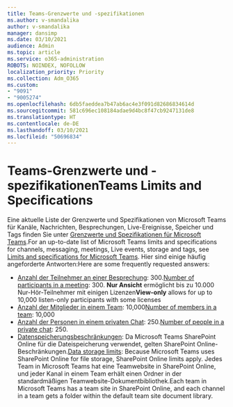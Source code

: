 ```yaml
---
title: Teams-Grenzwerte und -spezifikationen
ms.author: v-smandalika
author: v-smandalika
manager: dansimp
ms.date: 03/10/2021
audience: Admin
ms.topic: article
ms.service: o365-administration
ROBOTS: NOINDEX, NOFOLLOW
localization_priority: Priority
ms.collection: Adm_O365
ms.custom:
- "9091"
- "9005274"
ms.openlocfilehash: 6db5faeddea7b47ab6ac4e3f091d82686834614d
ms.sourcegitcommit: 581c696ec108184adae9d4bc8f47cb9247131de8
ms.translationtype: HT
ms.contentlocale: de-DE
ms.lasthandoff: 03/10/2021
ms.locfileid: "50696834"
---
```

# <a name="teams-limits-and-specifications"></a><span data-ttu-id="764ea-102">Teams-Grenzwerte und -spezifikationen</span><span class="sxs-lookup"><span data-stu-id="764ea-102">Teams Limits and Specifications</span></span>

<span data-ttu-id="764ea-103">Eine aktuelle Liste der Grenzwerte und Spezifikationen von Microsoft Teams für Kanäle, Nachrichten, Besprechungen, Live-Ereignisse, Speicher und Tags finden Sie unter [Grenzwerte und Spezifikationen für Microsoft Teams](https://docs.microsoft.com/microsoftteams/limits-specifications-teams).</span><span class="sxs-lookup"><span data-stu-id="764ea-103">For an up-to-date list of Microsoft Teams limits and specifications for channels, messaging, meetings, Live events, storage and tags, see [Limits and specifications for Microsoft Teams](https://docs.microsoft.com/microsoftteams/limits-specifications-teams).</span></span> <span data-ttu-id="764ea-104">Hier sind einige häufig angeforderte Antworten:</span><span class="sxs-lookup"><span data-stu-id="764ea-104">Here are some frequently requested answers:</span></span>

- <span data-ttu-id="764ea-105">[Anzahl der Teilnehmer an einer Besprechung](https://docs.microsoft.com/microsoftteams/limits-specifications-teams#meetings-and-calls): 300.</span><span class="sxs-lookup"><span data-stu-id="764ea-105">[Number of participants in a meeting](https://docs.microsoft.com/microsoftteams/limits-specifications-teams#meetings-and-calls): 300.</span></span> <span data-ttu-id="764ea-106">**Nur Ansicht** ermöglicht bis zu 10.000 Nur-Hör-Teilnehmer mit einigen Lizenzen</span><span class="sxs-lookup"><span data-stu-id="764ea-106">**View-only** allows for up to 10,000 listen-only participants with some licenses</span></span>
- <span data-ttu-id="764ea-107">[Anzahl der Mitglieder in einem Team](https://docs.microsoft.com/microsoftteams/limits-specifications-teams#teams-and-channels): 10,000</span><span class="sxs-lookup"><span data-stu-id="764ea-107">[Number of members in a team](https://docs.microsoft.com/microsoftteams/limits-specifications-teams#teams-and-channels): 10,000</span></span>
- <span data-ttu-id="764ea-108">[Anzahl der Personen in einem privaten Chat](https://docs.microsoft.com/microsoftteams/limits-specifications-teams#chat): 250.</span><span class="sxs-lookup"><span data-stu-id="764ea-108">[Number of people in a private chat](https://docs.microsoft.com/microsoftteams/limits-specifications-teams#chat): 250.</span></span> 
- <span data-ttu-id="764ea-109">[Datenspeicherungsbeschränkungen](https://docs.microsoft.com/microsoftteams/limits-specifications-teams#storage): Da Microsoft Teams SharePoint Online für die Dateispeicherung verwendet, gelten SharePoint Online-Beschränkungen.</span><span class="sxs-lookup"><span data-stu-id="764ea-109">[Data storage limits](https://docs.microsoft.com/microsoftteams/limits-specifications-teams#storage):  Because Microsoft Teams uses SharePoint Online for file storage, SharePoint Online limits apply.</span></span> <span data-ttu-id="764ea-110">Jedes Team in Microsoft Teams hat eine Teamwebsite in SharePoint Online, und jeder Kanal in einem Team erhält einen Ordner in der standardmäßigen Teamwebsite-Dokumentbibliothek.</span><span class="sxs-lookup"><span data-stu-id="764ea-110">Each team in Microsoft Teams has a team site in SharePoint Online, and each channel in a team gets a folder within the default team site document library.</span></span>

